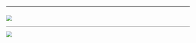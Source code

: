 <!--
**kyuuseiryuu/kyuuseiryuu** is a ✨ _special_ ✨ repository because its `README.md` (this file) appears on your GitHub profile.

Here are some ideas to get you started:

- 🔭 I’m currently working on ...
- 🌱 I’m currently learning ...
- 👯 I’m looking to collaborate on ...
- 🤔 I’m looking for help with ...
- 💬 Ask me about ...
- 📫 How to reach me: ...
- 😄 Pronouns: ...
- ⚡ Fun fact: ...
-->


---
<div align="left">
<a href="https://github.com/kyuuseiryuu/me">
  <img
       style="margin-top: 10px;"
       src="https://github-readme-stats.vercel.app/api/top-langs/?username=kyuuseiryuu&layout=compact&count_private=true"
       />
</a>
</div>


---


<div align="left">
  <a href="https://github.com/kyuuseiryuu/me">
  <img
     align="center"
     src="https://github-readme-stats.vercel.app/api?username=kyuuseiryuu&hide=contribs&count_private=true&show_icons=true&theme=tokyonight&include_all_commits=true"
     />

</a>
</div>
